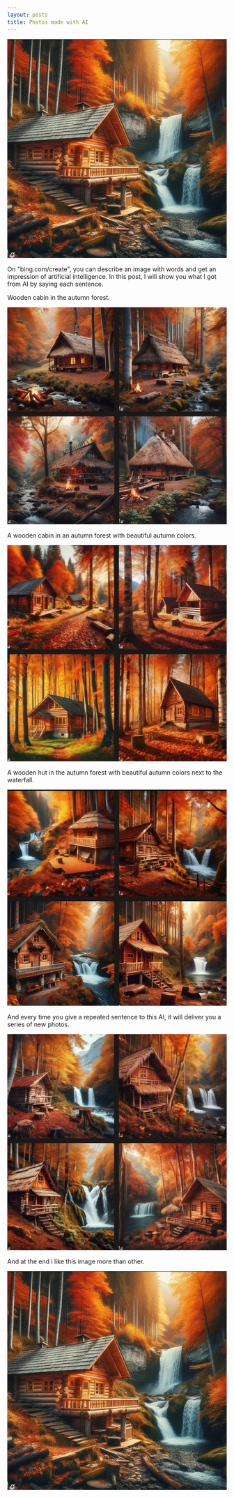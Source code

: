 ```yaml
---
layout: posts
title: Photos made with AI
---
```


![alt text](../assets/images/1.JPG  "last")

On "bing.com/create", you can describe an image with words and get an impression of artificial intelligence.
In this post, I will show you what I got from AI by saying each sentence.

Wooden cabin in the autumn forest.

![alt text](../assets/images/first.JPG "first")


A wooden cabin in an autumn forest with beautiful autumn colors.

![alt text](../assets/images/second.JPG "second")

A wooden hut in the autumn forest with beautiful autumn colors next to the waterfall.

![alt text](../assets/images/third.JPG "third")

And every time you give a repeated sentence to this AI, it will deliver you a series of new photos.

![alt text](../assets/images/4th.JPG "4th")

And at the end i like this image more than other.

![alt text](../assets/images/1.JPG  "last")

